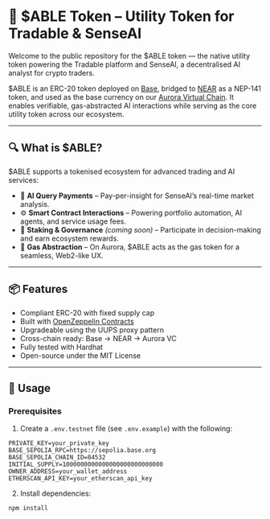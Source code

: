 # 🚀 $ABLE Token – Utility Token for Tradable & SenseAI

Welcome to the public repository for the $ABLE token — the native utility token powering the Tradable platform and SenseAI, a decentralised AI analyst for crypto traders.

$ABLE is an ERC-20 token deployed on [Base](https://base.org), bridged to [NEAR](https://near.org) as a NEP-141 token, and used as the base currency on our [Aurora Virtual Chain](https://aurora.dev). It enables verifiable, gas-abstracted AI interactions while serving as the core utility token across our ecosystem.

---

## 🔍 What is $ABLE?

$ABLE supports a tokenised ecosystem for advanced trading and AI services:

- 💬 **AI Query Payments** – Pay-per-insight for SenseAI’s real-time market analysis.
- ⚙️ **Smart Contract Interactions** – Powering portfolio automation, AI agents, and service usage fees.
- 🧠 **Staking & Governance** _(coming soon)_ – Participate in decision-making and earn ecosystem rewards.
- 🧬 **Gas Abstraction** – On Aurora, $ABLE acts as the gas token for a seamless, Web2-like UX.

---

## 📦 Features

- Compliant ERC-20 with fixed supply cap
- Built with [OpenZeppelin Contracts](https://docs.openzeppelin.com/contracts)
- Upgradeable using the UUPS proxy pattern
- Cross-chain ready: Base → NEAR → Aurora VC
- Fully tested with Hardhat
- Open-source under the MIT License

---

## 🧪 Usage

### Prerequisites

1. Create a `.env.testnet` file (see `.env.example`) with the following:

```env
PRIVATE_KEY=your_private_key
BASE_SEPOLIA_RPC=https://sepolia.base.org
BASE_SEPOLIA_CHAIN_ID=84532
INITIAL_SUPPLY=1000000000000000000000000000
OWNER_ADDRESS=your_wallet_address
ETHERSCAN_API_KEY=your_etherscan_api_key
```

2. Install dependencies:

```bash
npm install
```
